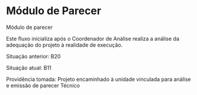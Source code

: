 M&oacute;dulo de Parecer
=================

M&oacute;dulo de parecer

Este fluxo inicializa ap&oacute;s o Coordenador de An&aacute;lise realiza a an&aacute;lise da adequação do projeto à realidade de execução.

Situação anterior: B20

Situação atual: B11

Providência tomada: Projeto encaminhado &agrave; unidade vinculada para an&aacute;lise e emiss&atilde;o de parecer T&eacute;cnico
